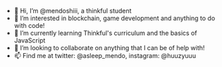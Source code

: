 - 👋 Hi, I’m @mendoshiii, a thinkful student
- 👀 I’m interested in blockchain, game development and anything to do with code!
- 🌱 I’m currently learning Thinkful's curriculum and the basics of JavaScript
- 💞️ I’m looking to collaborate on anything that I can be of help with!
- 📫 Find me at twitter: @asleep_mendo, instagram: @huuzyuuu

<!---
mendoshiii/mendoshiii is a ✨ special ✨ repository because its `README.md` (this file) appears on your GitHub profile.
You can click the Preview link to take a look at your changes.
--->
